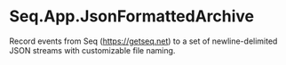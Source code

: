 # Seq.App.JsonFormattedArchive

Record events from Seq (https://getseq.net) to a set of newline-delimited JSON streams with customizable file naming.

